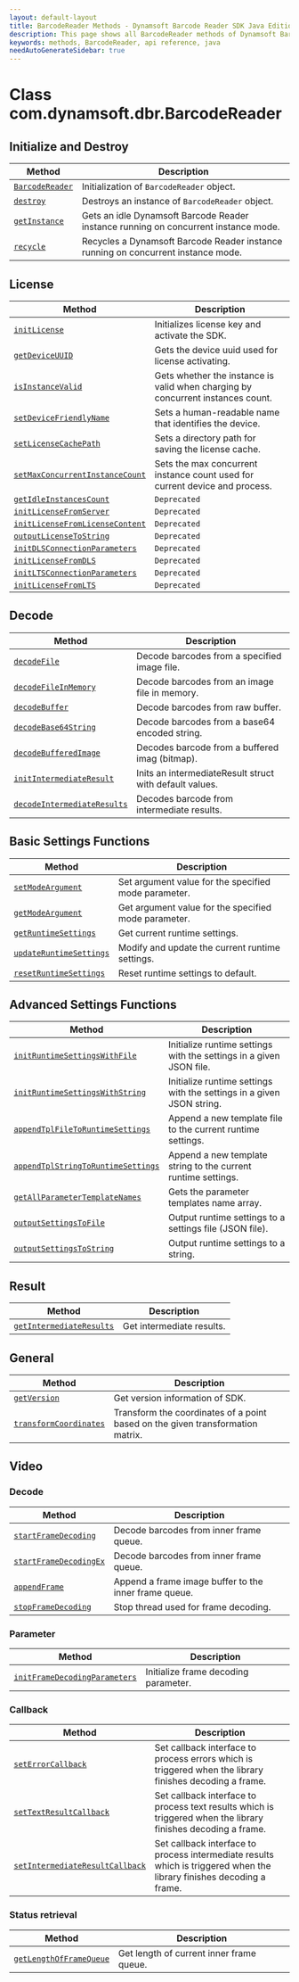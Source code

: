 ```yaml
---
layout: default-layout
title: BarcodeReader Methods - Dynamsoft Barcode Reader SDK Java Edition API Reference
description: This page shows all BarcodeReader methods of Dynamsoft Barcode Reader SDK Java Edition API Reference.
keywords: methods, BarcodeReader, api reference, java
needAutoGenerateSidebar: true
---
```



# Class com.dynamsoft.dbr.BarcodeReader

## Initialize and Destroy
   
  | Method               | Description |
  |----------------------|-------------|
  | [`BarcodeReader`](initialize-and-destroy.md#barcodereader) | Initialization of `BarcodeReader` object.|
  | [`destroy`](initialize-and-destroy.md#destroy) | Destroys an instance of `BarcodeReader` object.|
  | [`getInstance`](initialize-and-destroy.md#getinstance) | Gets an idle Dynamsoft Barcode Reader instance running on concurrent instance mode. |
  | [`recycle`](initialize-and-destroy.md#recycle) | Recycles a Dynamsoft Barcode Reader instance running on concurrent instance mode. |
   
   

   

## License
  
  | Method               | Description |
  |----------------------|-------------|
  | [`initLicense`](license.md#initlicense) | Initializes license key and activate the SDK. |
  | [`getDeviceUUID`](license.md#getdeviceuuid) | Gets the device uuid used for license activating. |
  | [`isInstanceValid`](license.md#isinstancevalid) | Gets whether the instance is valid when charging by concurrent instances count. |
  | [`setDeviceFriendlyName`](license.md#setdevicefriendlyname) | Sets a human-readable name that identifies the device. |
  | [`setLicenseCachePath`](license.md#setlicensecachepath) | Sets a directory path for saving the license cache. |
  | [`setMaxConcurrentInstanceCount`](license.md#setmaxconcurrentinstancecount) | Sets the max concurrent instance count used for current device and process. |
  | [`getIdleInstancesCount`](license.md#getidleinstancescount) | `Deprecated` |
  | [`initLicenseFromServer`](license.md#initlicensefromserver) | `Deprecated` |
  | [`initLicenseFromLicenseContent`](license.md#initlicensefromlicensecontent) | `Deprecated` |
  | [`outputLicenseToString`](license.md#outputlicensetostring) | `Deprecated` |
  | [`initDLSConnectionParameters`](license.md#initdlsconnectionparameters) | `Deprecated` |
  | [`initLicenseFromDLS`](license.md#initlicensefromdls) | `Deprecated` |
  | [`initLTSConnectionParameters`](license.md#initltsconnectionparameters) | `Deprecated` |
  | [`initLicenseFromLTS`](license.md#initlicensefromlts) | `Deprecated` |


## Decode
   
  | Method               | Description |
  |----------------------|-------------|
  | [`decodeFile`](decode.md#decodefile) | Decode barcodes from a specified image file. |
  | [`decodeFileInMemory`](decode.md#decodefileinmemory) | Decode barcodes from an image file in memory. |
  | [`decodeBuffer`](decode.md#decodebuffer) | Decode barcodes from raw buffer. |
  | [`decodeBase64String`](decode.md#decodebase64string) | Decode barcodes from a base64 encoded string. |
  | [`decodeBufferedImage`](decode.md#decodebufferedimage) | Decodes barcode from a buffered imag (bitmap). |
  | [`initIntermediateResult`](decode.md#initintermediateresult) | Inits an intermediateResult struct with default values. |
  | [`decodeIntermediateResults`](decode.md#decodeintermediateresults) | Decodes barcode from intermediate results. |
   
   
   
## Basic Settings Functions
   
  | Method               | Description |
  |----------------------|-------------|
  | [`setModeArgument`](parameter-and-runtime-settings-basic.md#setmodeargument) | Set argument value for the specified mode parameter. |
  | [`getModeArgument`](parameter-and-runtime-settings-basic.md#getmodeargument) | Get argument value for the specified mode parameter. |
  | [`getRuntimeSettings`](parameter-and-runtime-settings-basic.md#getruntimesettings) | Get current runtime settings. |
  | [`updateRuntimeSettings`](parameter-and-runtime-settings-basic.md#updateruntimesettings) | Modify and update the current runtime settings. |
  | [`resetRuntimeSettings`](parameter-and-runtime-settings-basic.md#resetruntimesettings) | Reset runtime settings to default. |

## Advanced Settings Functions
  
  | Method               | Description |
  |----------------------|-------------|
  | [`initRuntimeSettingsWithFile`](parameter-and-runtime-settings-advanced.md#initruntimesettingswithfile)  | Initialize runtime settings with the settings in a given JSON file. |
  | [`initRuntimeSettingsWithString`](parameter-and-runtime-settings-advanced.md#initruntimesettingswithstring) | Initialize runtime settings with the settings in a given JSON string. |
  | [`appendTplFileToRuntimeSettings`](parameter-and-runtime-settings-advanced.md#appendtplfiletoruntimesettings) | Append a new template file to the current runtime settings. |
  | [`appendTplStringToRuntimeSettings`](parameter-and-runtime-settings-advanced.md#appendtplstringtoruntimesettings) | Append a new template string to the current runtime settings. |
  | [`getAllParameterTemplateNames`](parameter-and-runtime-settings-advanced.md#getallparametertemplatenames) | Gets the parameter templates name array. |
  | [`outputSettingsToFile`](parameter-and-runtime-settings-advanced.md#outputsettingstofile) | Output runtime settings to a settings file (JSON file). |
  | [`outputSettingsToString`](parameter-and-runtime-settings-advanced.md#outputsettingstostring) | Output runtime settings to a string. |
   
      
   
   
## Result
   
  | Method               | Description |
  |----------------------|-------------|
  | [`getIntermediateResults`](result.md#getintermediateresults) | Get intermediate results. |
   
      


   
## General
   
  | Method               | Description |
  |----------------------|-------------|
  | [`getVersion`](general.md#getversion) | Get version information of SDK.|
  | [`transformCoordinates`](general.md#transformcoordinates) | Transform the coordinates of a point based on the given transformation matrix. |
   
      


   
## Video

### Decode
    
   | Method               | Description |
   |----------------------|-------------|
   | [`startFrameDecoding`](video.md#startframedecoding) | Decode barcodes from inner frame queue. |
   | [`startFrameDecodingEx`](video.md#startframedecodingex) | Decode barcodes from inner frame queue. |
   | [`appendFrame`](video.md#appendframe) | Append a frame image buffer to the inner frame queue. |
   | [`stopFrameDecoding`](video.md#stopframedecoding) | Stop thread used for frame decoding. |

### Parameter
   
   | Method               | Description |
   |----------------------|-------------|
   | [`initFrameDecodingParameters`](video.md#initframedecodingparameters) | Initialize frame decoding parameter. |

### Callback
   
   | Method               | Description |
   |----------------------|-------------|
   | [`setErrorCallback`](video.md#seterrorcallback) | Set callback interface to process errors which is triggered when the library finishes decoding a frame. |
   | [`setTextResultCallback`](video.md#settextresultcallback) | Set callback interface to process text results which is triggered when the library finishes decoding a frame. |
   | [`setIntermediateResultCallback`](video.md#setintermediateresultcallback) | Set callback interface to process intermediate results which is triggered when the library finishes decoding a frame. |

### Status retrieval
   
   | Method               | Description |
   |----------------------|-------------|
   | [`getLengthOfFrameQueue`](video.md#getlengthofframequeue) | Get length of current inner frame queue. |
 
   